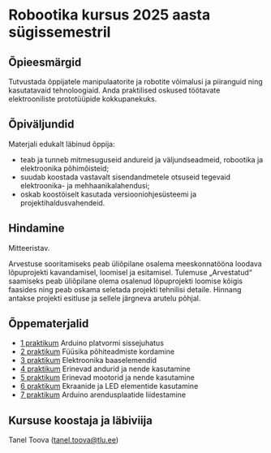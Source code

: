 # Robootika kursus 2025 aasta sügissemestril


## Õpieesmärgid
Tutvustada õppijatele manipulaatorite ja robotite võimalusi ja piiranguid ning kasutatavaid tehnoloogiaid. Anda praktilised oskused töötavate elektrooniliste prototüüpide kokkupanekuks.

## Õpiväljundid
Materjali edukalt läbinud õppija:
- teab ja tunneb mitmesuguseid andureid ja väljundseadmeid, robootika ja elektroonika põhimõisteid;
- suudab koostada vastavalt sisendandmetele otsuseid tegevaid elektroonika- ja mehhaanikalahendusi;
- oskab koostöiselt kasutada versiooniohjesüsteemi ja projektihaldusvahendeid.

## Hindamine

Mitteeristav. 

Arvestuse sooritamiseks peab üliõpilane osalema meeskonnatööna loodava lõpuprojekti kavandamisel, loomisel ja esitamisel.
Tulemuse „Arvestatud“ saamiseks peab üliõpilane olema osalenud lõpuprojekti loomise kõigis faasides ning peab oskama seletada projekti tehnilisi detaile. Hinnang antakse projekti esitluse ja sellele järgneva arutelu põhjal.


## Õppematerjalid
* [1 praktikum](https://github.com/nullyks/Arduino-sissejuhatus) Arduino platvormi sissejuhatus
* [2 praktikum](https://github.com/nullyks/Arduino-fyysika-p6hiteadmised) Füüsika põhiteadmiste kordamine
* [3 praktikum](https://github.com/nullyks/Arduino-baaselemendid) Elektroonika baaselemendid
* [4 praktikum](https://github.com/nullyks/Arduino-erinevad-andurid) Erinevad andurid ja nende kasutamine
* [5 praktikum](https://github.com/nullyks/Arduino-mootorid-ja-toide) Erinevad mootorid ja nende kasutamine
* [6 praktikum](https://github.com/nullyks/Arduino-ekraanid-ja-led-elemendid) Ekraanide ja LED elementide kasutamine
* [7 praktikum](https://github.com/nullyks/Arduino-liidestamine) Arduino arendusplaatide liidestamine

## Kursuse koostaja ja läbiviija

Tanel Toova (tanel.toova@tlu.ee)
